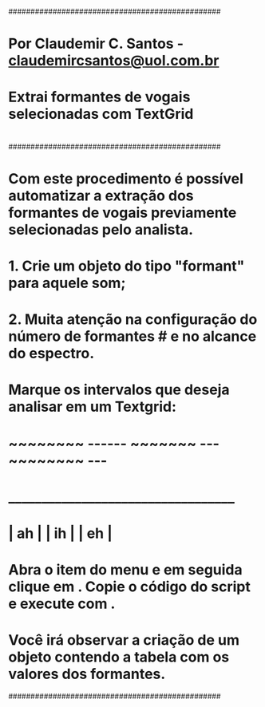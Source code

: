 ################################################
#  Por Claudemir C. Santos - claudemircsantos@uol.com.br
#  
#  Extrai formantes de vogais selecionadas com TextGrid
#
################################################
# 
# Com este procedimento é possível automatizar a extração dos formantes de vogais previamente selecionadas pelo analista.
#
# 1. Crie um objeto do tipo "formant" para aquele som;
# 2. Muita atenção na configuração do número de formantes # e no alcance do espectro.
#
# Marque os intervalos que deseja analisar em um Textgrid:
#
# ~~~~~~~~ ------ ~~~~~~~ --- ~~~~~~~~ ---
# __________________________________
# | ah | | ih | | eh |
#
#
#  Abra o item do menu <PRAAT> e em seguida clique em <NEW SCRIPT>. Copie o código do script e execute com <RUN>.
#
#  Você irá observar a criação de um objeto contendo a tabela com os valores dos formantes.
################################################
